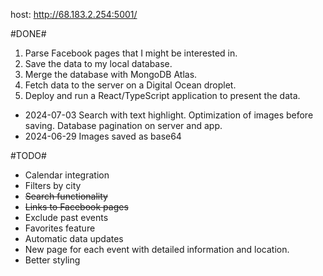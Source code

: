 host: http://68.183.2.254:5001/

#DONE#
1. Parse Facebook pages that I might be interested in.
2. Save the data to my local database.
3. Merge the database with MongoDB Atlas.
4. Fetch data to the server on a Digital Ocean droplet.
5. Deploy and run a React/TypeScript application to present the data.

- 2024-07-03
Search with text highlight.
Optimization of images before saving.
Database pagination on server and app.
- 2024-06-29 
Images saved as base64

#TODO#
- Calendar integration
- Filters by city
- ~~Search functionality~~
- ~~Links to Facebook pages~~
- Exclude past events
- Favorites feature
- Automatic data updates
- New page for each event with detailed information and location.
- Better styling


